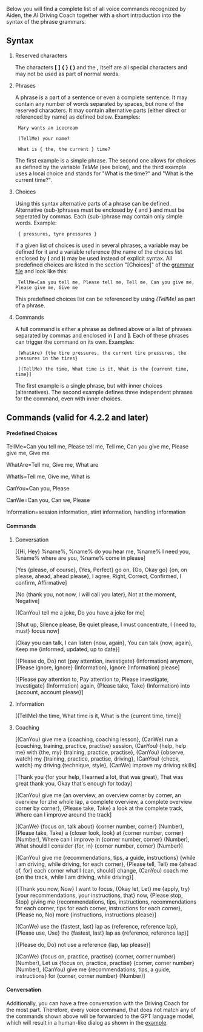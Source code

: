 Below you will find a complete list of all voice commands recognized by Aiden, the AI Driving Coach together with a short introduction into the syntax of the phrase grammars.

## Syntax

1. Reserved characters

   The characters **[**  **]**  **{**  **}**  **(**  **)** and the  **,**  itself are all special characters and may not be used as part of normal words.
   
2. Phrases

   A phrase is a part of a sentence or even a complete sentence. It may contain any number of words separated by spaces, but none of the reserved characters. It may contain alternative parts (either direct or referenced by name) as defined below. Examples:
   
		Mary wants an icecream

		(TellMe) your name?
		
		What is { the, the current } time?
		
   The first example is a simple phrase. The second one allows for choices as defined by the variable *TellMe* (see below), and the third example uses a local choice and stands for "What is the time?" and "What is the current time?".


3. Choices

   Using this syntax alternative parts of a phrase can be defined. Alternative (sub-)phrases must be enclosed by **{** and **}** and must be seperated by commas. Each (sub-)phrase may contain only simple words. Example:
   
		{ pressures, tyre pressures }

   If a given list of choices is used in several phrases, a variable may be defined for it and a variable reference (the name of the choices list enclosed by **(** and **)**) may be used instead of explicit syntax. All predefined choices are listed in the section "[Choices]" of the [grammar file](https://github.com/SeriousOldMan/Simulator-Controller/blob/main/Sources/Assistants/Grammars/Race%20Engineer.grammars.en) and look like this:

		TellMe=Can you tell me, Please tell me, Tell me, Can you give me, Please give me, Give me

   This predefined choices list can be referenced by using *(TellMe)* as part of a phrase.

4. Commands

   A full command is either a phrase as defined above or a list of phrases separated by commas and enclosed in **[** and **]**. Each of these phrases can trigger the command on its own. Examples:

		(WhatAre) {the tire pressures, the current tire pressures, the pressures in the tires}
		
		[(TellMe) the time, What time is it, What is the {current time, time}]

   The first example is a single phrase, but with inner choices (alternatives). The second example defines three independent phrases for the command, even with inner choices.

## Commands (valid for 4.2.2 and later)

#### Predefined Choices

TellMe=Can you tell me, Please tell me, Tell me, Can you give me, Please give me, Give me

WhatAre=Tell me, Give me, What are

WhatIs=Tell me, Give me, What is

CanYou=Can you, Please

CanWe=Can you, Can we, Please

Information=session information, stint information, handling information

#### Commands

1.  Conversation

	[{Hi, Hey} %name%, %name% do you hear me, %name% I need you, %name% where are you, %name% come in please]
	
	[Yes {please, of course}, {Yes, Perfect} go on, {Go, Okay go} {on, on please, ahead, ahead please}, I agree, Right, Correct, Confirmed, I confirm, Affirmative]
	
	[No {thank you, not now, I will call you later}, Not at the moment, Negative]

	[(CanYou) tell me a joke, Do you have a joke for me]

	[Shut up, Silence please, Be quiet please, I must concentrate, I {need to, must} focus now]

	[Okay you can talk, I can listen {now, again}, You can talk {now, again}, Keep me {informed, updated, up to date}]

	[{Please do, Do} not {pay attention, investigate} (Information) anymore, {Please ignore, Ignore} (Information), Ignore (Information) please]

	[{Please pay attention to, Pay attention to, Please investigate, Investigate} (Information) again, {Please take, Take} (Information) into {account, account please}]

2.  Information

	[(TellMe) the time, What time is it, What is the {current time, time}]
	
3.  Coaching

	[(CanYou) give me a {coaching, coaching lesson}, (CanWe) run a {coaching, training, practice, practise} session, (CanYou) {help, help me} with {the, my} {training, practice, practise}, (CanYou) {observe, watch} my {training, practice, practise, driving}, (CanYou) {check, watch} my driving {technique, style}, (CanWe) improve my driving skills]

	[Thank you {for your help, I learned a lot, that was great}, That was great thank you, Okay that's enough for today]

	[(CanYou) give me {an overview, an overview corner by corner, an overview for zhe whole lap, a complete overview, a complete overview corner by corner}, {Please take, Take} a look at the complete track, Where can I improve around the track]

	[(CanWe) {focus on, talk about} {corner number, corner} (Number), {Please take, Take} a {closer look, look} at {corner number, corner} (Number), Where can I improve in {corner number, corner} (Number), What should I consider {for, in} {corner number, corner} (Number)]

	[(CanYou) give me {recommendations, tips, a guide, instructions} {while I am driving, while driving, for each corner}, {Please tell, Tell} me {ahead of, for} each corner what I {can, should} change, (CanYou) coach me {on the track, while I am driving, while driving}]

	[{Thank you now, Now} I want to focus, {Okay let, Let} me {apply, try} {your recommendations, your instructions, that} now, {Please stop, Stop} giving me {recommendations, tips, instructions, recommendations for each corner, tips for each corner, instructions for each corner}, {Please no, No} more {instructions, instructions please}]

	[(CanWe) use the {fastest, last} lap as {reference, reference lap}, {Please use, Use} the {fastest, last} lap as {reference, reference lap}]

	[{Please do, Do} not use a reference {lap, lap please}]
	
	[(CanWe) {focus on, practice, practise} {corner, corner number} (Number), Let us {focus on, practice, practise} {corner, corner number} (Number), (CanYou) give me {recommendations, tips, a guide, instructions} for {corner, corner number} (Number)]

#### Conversation

Additionally, you can have a free conversation with the Driving Coach for the most part. Therefore, every voice command, that does not match any of the commands shown above will be forwarded to the GPT language model, which will result in a human-like dialog as shown in the [example](https://github.com/SeriousOldMan/Simulator-Controller/wiki/AI-Driving-Coach#a-typical-dialog).